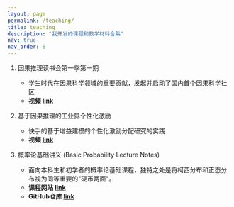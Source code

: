 ```yaml
---
layout: page
permalink: /teaching/
title: teaching
description: "我开发的课程和教学材料合集"
nav: true
nav_order: 6
---
```


1. 因果推理读书会第一季第一期

   - 学生时代在因果科学领域的重要贡献，发起并启动了国内首个因果科学社区
   - **视频 [link](https://pattern.swarma.org/study_group_issue/5)**

2. 基于因果推理的工业界个性化激励

   - 快手的基于增益建模的个性化激励分配研究的实践
   - **视频 [link](https://pattern.swarma.org/study_group_issue/212)**

3. 概率论基础讲义 (Basic Probability Lecture Notes)
   - 面向本科生和初学者的概率论基础课程，独特之处是将柯西分布和正态分布视为同等重要的"硬币两面"。
   - **课程网站 [link](https://1587causalai.github.io/BasicProbabilityLectureNotes/#/)**
   - **GitHub仓库 [link](https://github.com/1587causalai/BasicProbabilityLectureNotes)**
